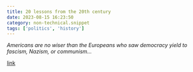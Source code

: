 ```yaml
---
title: 20 lessons from the 20th century
date: 2023-08-15 16:23:50
category: non-technical.snippet
tags: ['politics', 'history']
---
```


_Americans are no wiser than the Europeans who saw democracy yield to fascism, Nazism, or communism..._

[link](https://www.iwm.at/transit-online/20-lessons-from-the-20th-century)
